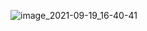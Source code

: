 ![image_2021-09-19_16-40-41](https://user-images.githubusercontent.com/65588561/133929716-6a7bb0be-a3d2-48fb-93ce-95d2b48a5e63.png)

